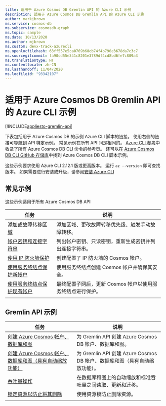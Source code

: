 ```yaml
---
title: 适用于 Azure Cosmos DB Gremlin API 的 Azure CLI 示例
description: 适用于 Azure Cosmos DB Gremlin API 的 Azure CLI 示例
author: markjbrown
ms.service: cosmos-db
ms.subservice: cosmosdb-graph
ms.topic: sample
ms.date: 10/13/2020
ms.author: mjbrown
ms.custom: devx-track-azurecli
ms.openlocfilehash: 63ff557e5ca0769b68cb74f4b790e3678da7c3c7
ms.sourcegitcommit: fa90cd55e341c8201e3789df4cd8bd6fe7c809a3
ms.translationtype: HT
ms.contentlocale: zh-CN
ms.lasthandoff: 11/04/2020
ms.locfileid: "93342107"
---
```

# <a name="azure-cli-samples-for-azure-cosmos-db-gremlin-api"></a>适用于 Azure Cosmos DB Gremlin API 的 Azure CLI 示例
[!INCLUDE[appliesto-gremlin-api](includes/appliesto-gremlin-api.md)]

下表包括用于 Azure Cosmos DB 的示例 Azure CLI 脚本的链接。 使用右侧的链接可导航到 API 特定示例。 常见示例在所有 API 间是相同的。 [Azure CLI 参考](/cli/azure/cosmosdb)中收录了所有 Azure Cosmos DB CLI 命令的参考页。 还可以在 [Azure Cosmos DB CLI GitHub 存储库](https://github.com/Azure-Samples/azure-cli-samples/tree/master/cosmosdb)中找到 Azure Cosmos DB CLI 脚本示例。

这些示例要求使用 Azure CLI 2.12.1 版或更高版本。 运行 `az --version` 即可查找版本。 如果需要进行安装或升级，请参阅[安装 Azure CLI](/cli/azure/install-azure-cli)

## <a name="common-samples"></a>常见示例

这些示例适用于所有 Azure Cosmos DB API

|任务 | 说明 |
|---|---|
| [添加或故障转移区域](scripts/cli/common/regions.md?toc=%2fcli%2fazure%2ftoc.json) | 添加区域、更改故障转移优先级、触发手动故障转移。|
| [帐户密钥和连接字符串](scripts/cli/common/keys.md?toc=%2fcli%2fazure%2ftoc.json) | 列出帐户密钥、只读密钥，重新生成密钥并列出连接字符串。|
| [使用 IP 防火墙保护](scripts/cli/common/ipfirewall.md?toc=%2fcli%2fazure%2ftoc.json)| 创建配置了 IP 防火墙的 Cosmos 帐户。|
| [使用服务终结点保护新帐户](scripts/cli/common/service-endpoints.md?toc=%2fcli%2fazure%2ftoc.json)| 使用服务终结点创建 Cosmos 帐户并确保其安全。|
| [使用服务终结点保护现有帐户](scripts/cli/common/service-endpoints-ignore-missing-vnet.md?toc=%2fcli%2fazure%2ftoc.json)| 最终配置子网后，更新 Cosmos 帐户以使用服务终结点进行保护。|
|||

## <a name="gremlin-api-samples"></a>Gremlin API 示例

|任务 | 说明 |
|---|---|
| [创建 Azure Cosmos 帐户、数据库和图](scripts/cli/gremlin/create.md?toc=%2fcli%2fazure%2ftoc.json)| 为 Gremlin API 创建 Azure Cosmos DB 帐户、数据库和图。 |
| [创建 Azure Cosmos 帐户、数据库和图（具有自动缩放功能）](scripts/cli/gremlin/autoscale.md?toc=%2fcli%2fazure%2ftoc.json)| 为 Gremlin API 创建 Azure Cosmos DB 帐户、数据库和图（具有自动缩放功能）。 |
| [吞吐量操作](scripts/cli/gremlin/throughput.md?toc=%2fcli%2fazure%2ftoc.json) | 在数据库和图上的自动缩放和标准吞吐量之间读取、更新和迁移。|
| [锁定资源以防止将其删除](scripts/cli/gremlin/lock.md?toc=%2fcli%2fazure%2ftoc.json)| 使用资源锁防止删除资源。|
|||
